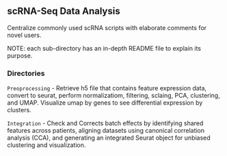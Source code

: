 ## scRNA-Seq Data Analysis

Centralize commonly used scRNA scripts with elaborate comments for novel users.

NOTE: each sub-directory has an in-depth README file to explain its purpose.

### Directories

`Preoprocessing` - Retrieve h5 file that contains feature expression data, convert to seurat, perform normalizatiom, filtering, sclaing, PCA, clustering, and UMAP. Visualize umap by genes to see differential expression by clusters.


`Integration` - Check and Corrects batch effects by identifying shared features across patients, aligning datasets using canonical correlation analysis (CCA), and generating an integrated Seurat object for unbiased clustering and visualization.
